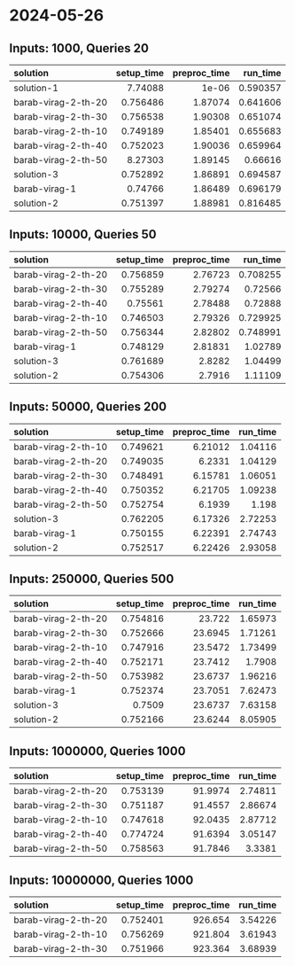 # 2024-05-26

## Inputs: 1000, Queries 20

| solution            |   setup_time |   preproc_time |   run_time |
|:--------------------|-------------:|---------------:|-----------:|
| solution-1          |     7.74088  |        1e-06   |   0.590357 |
| barab-virag-2-th-20 |     0.756486 |        1.87074 |   0.641606 |
| barab-virag-2-th-30 |     0.756538 |        1.90308 |   0.651074 |
| barab-virag-2-th-10 |     0.749189 |        1.85401 |   0.655683 |
| barab-virag-2-th-40 |     0.752023 |        1.90036 |   0.659964 |
| barab-virag-2-th-50 |     8.27303  |        1.89145 |   0.66616  |
| solution-3          |     0.752892 |        1.86891 |   0.694587 |
| barab-virag-1       |     0.74766  |        1.86489 |   0.696179 |
| solution-2          |     0.751397 |        1.88981 |   0.816485 |

## Inputs: 10000, Queries 50

| solution            |   setup_time |   preproc_time |   run_time |
|:--------------------|-------------:|---------------:|-----------:|
| barab-virag-2-th-20 |     0.756859 |        2.76723 |   0.708255 |
| barab-virag-2-th-30 |     0.755289 |        2.79274 |   0.72566  |
| barab-virag-2-th-40 |     0.75561  |        2.78488 |   0.72888  |
| barab-virag-2-th-10 |     0.746503 |        2.79326 |   0.729925 |
| barab-virag-2-th-50 |     0.756344 |        2.82802 |   0.748991 |
| barab-virag-1       |     0.748129 |        2.81831 |   1.02789  |
| solution-3          |     0.761689 |        2.8282  |   1.04499  |
| solution-2          |     0.754306 |        2.7916  |   1.11109  |

## Inputs: 50000, Queries 200

| solution            |   setup_time |   preproc_time |   run_time |
|:--------------------|-------------:|---------------:|-----------:|
| barab-virag-2-th-10 |     0.749621 |        6.21012 |    1.04116 |
| barab-virag-2-th-20 |     0.749035 |        6.2331  |    1.04129 |
| barab-virag-2-th-30 |     0.748491 |        6.15781 |    1.06051 |
| barab-virag-2-th-40 |     0.750352 |        6.21705 |    1.09238 |
| barab-virag-2-th-50 |     0.752754 |        6.1939  |    1.198   |
| solution-3          |     0.762205 |        6.17326 |    2.72253 |
| barab-virag-1       |     0.750155 |        6.22391 |    2.74743 |
| solution-2          |     0.752517 |        6.22426 |    2.93058 |

## Inputs: 250000, Queries 500

| solution            |   setup_time |   preproc_time |   run_time |
|:--------------------|-------------:|---------------:|-----------:|
| barab-virag-2-th-20 |     0.754816 |        23.722  |    1.65973 |
| barab-virag-2-th-30 |     0.752666 |        23.6945 |    1.71261 |
| barab-virag-2-th-10 |     0.747916 |        23.5472 |    1.73499 |
| barab-virag-2-th-40 |     0.752171 |        23.7412 |    1.7908  |
| barab-virag-2-th-50 |     0.753982 |        23.6737 |    1.96216 |
| barab-virag-1       |     0.752374 |        23.7051 |    7.62473 |
| solution-3          |     0.7509   |        23.6737 |    7.63158 |
| solution-2          |     0.752166 |        23.6244 |    8.05905 |

## Inputs: 1000000, Queries 1000

| solution            |   setup_time |   preproc_time |   run_time |
|:--------------------|-------------:|---------------:|-----------:|
| barab-virag-2-th-20 |     0.753139 |        91.9974 |    2.74811 |
| barab-virag-2-th-30 |     0.751187 |        91.4557 |    2.86674 |
| barab-virag-2-th-10 |     0.747618 |        92.0435 |    2.87712 |
| barab-virag-2-th-40 |     0.774724 |        91.6394 |    3.05147 |
| barab-virag-2-th-50 |     0.758563 |        91.7846 |    3.3381  |

## Inputs: 10000000, Queries 1000

| solution            |   setup_time |   preproc_time |   run_time |
|:--------------------|-------------:|---------------:|-----------:|
| barab-virag-2-th-20 |     0.752401 |        926.654 |    3.54226 |
| barab-virag-2-th-10 |     0.756269 |        921.804 |    3.61943 |
| barab-virag-2-th-30 |     0.751966 |        923.364 |    3.68939 |
